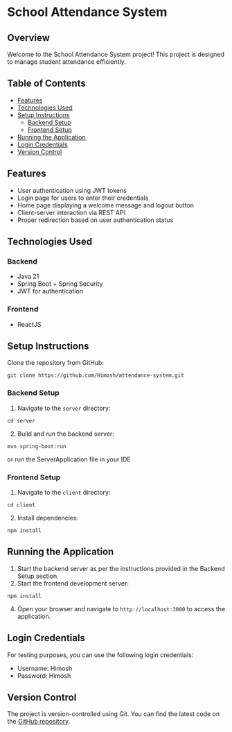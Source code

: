 # School Attendance System

## Overview
Welcome to the School Attendance System project! This project is designed to manage student attendance efficiently.

## Table of Contents 
- [Features](#features)
- [Technologies Used](#technologies-used)
 - [Setup Instructions](#setup-instructions)
   - [Backend Setup](#backend-setup)
   - [Frontend Setup](#frontend-setup) 
- [Running the Application](#running-the-application)
 - [Login Credentials](#login-credentials) 
- [Version Control](#version-control)

## Features
- User authentication using JWT tokens
- Login page for users to enter their credentials
- Home page displaying a welcome message and logout button
- Client-server interaction via REST API
- Proper redirection based on user authentication status

## Technologies Used
### Backend
- Java 21
- Spring Boot + Spring Security
- JWT for authentication

### Frontend
- ReactJS

## Setup Instructions
Clone the repository from GitHub:
```
git clone https://github.com/Himosh/attendance-system.git
```
### Backend Setup

1. Navigate to the `server` directory:
```
cd server
```
2. Build and run the backend server:
```
mvn spring-boot:run
```
or run the ServerApplication file in your IDE

### Frontend Setup
1. Navigate to the `client` directory:
```
cd client
```
2. Install dependencies:
```
npm install
```


## Running the Application
1. Start the backend server as per the instructions provided in the Backend Setup section.
2. Start the frontend development server:
```
npm install
```
4. Open your browser and navigate to `http://localhost:3000` to access the application.

## Login Credentials
For testing purposes, you can use the following login credentials:
- Username: Himosh
- Password: Himosh

## Version Control
The project is version-controlled using Git. You can find the latest code on the [GitHub repository](https://github.com/Himosh/attendance-system.git).

